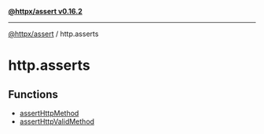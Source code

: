 [**@httpx/assert v0.16.2**](../README.md)

***

[@httpx/assert](../README.md) / http.asserts

# http.asserts

## Functions

- [assertHttpMethod](functions/assertHttpMethod.md)
- [assertHttpValidMethod](functions/assertHttpValidMethod.md)
